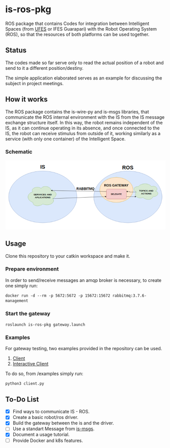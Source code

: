 # is-ros-pkg
ROS package that contains Codes for integration between Intelligent Spaces (from [UFES](https://github.com/labviros) or IFES Guarapari) with the Robot Operating System (ROS), so that the resources of both platforms can be used together.

## Status

The codes made so far serve only to read the actual position of a robot and send to it a different position/destiny.

The simple application elaborated serves as an example for discussing the subject in project meetings.

## How it works

The ROS package contains the is-wire-py and is-msgs libraries, that communicate the ROS internal environment with the IS from the IS message exchange structure itself. In this way, the robot remains independent of the IS, as it can continue operating in its absence, and once connected to the IS, the robot can receive stimulus from outside of it, working similarly as a service (with only one container) of the Intelligent Space.

### Schematic

![schematic](./is_ros_pkg/etc/schematic.png)

## Usage

Clone this repository to your catkin workspace and make it.

### Prepare environment

In order to send/receive messages an amqp broker is necessary, to create one simply run:

```shell
docker run -d --rm -p 5672:5672 -p 15672:15672 rabbitmq:3.7.6-management
```

### Start the gateway

```shell
roslaunch is-ros-pkg gateway.launch
```
### Examples
For gateway testing, two examples provided in the repository can be used.

1. [Client](./is_ros_pkg/examples/client.py)
2. [Interactive Client](./is_ros_pkg/examples/interactive_client.py)

To do so, from /examples simply run:
```shell
python3 client.py
```
## To-Do List
 - [X] Find ways to communicate IS - ROS.
 - [X] Create a basic robot/ros driver.
 - [X] Build the gateway between the is and the driver.
 - [ ] Use a standart Message from [is-msgs](https://github.com/labviros/is-msgs/tree/master/docs).
 - [X] Document a usage tutorial.
 - [ ] Provide Docker and k8s features.